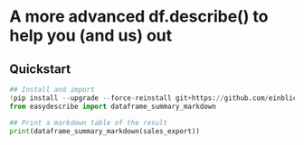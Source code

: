 # A more advanced df.describe() to help you (and us) out
## Quickstart
```python 
## Install and import
!pip install --upgrade --force-reinstall git+https://github.com/einblick-ai/helpful-functions.git#subdirectory=easydescribe
from easydescribe import dataframe_summary_markdown

## Print a markdown table of the result
print(dataframe_summary_markdown(sales_export))
```
